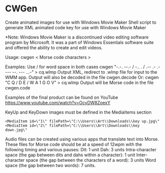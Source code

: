 # CWGen
Create animated images for use with Windows Movie Maker
Shell script to generate XML animated code key for use with Windows Movie Maker

*Note: Windows Movie Maker is a discontinued video editing software program
 by Microsoft. It was a part of Windows Essentials software suite and offered
 the ability to create and edit videos.

Usage: cwgen < Morse code characters >

Examples:
Use / for word space in both cases
cwgen "-.-. --.- / -.. . / .-- .- .---- --. --- ...-" > cq.wlmp
Output XML, redirect to .wlmp file for input to the WMM app.
Output will also be decoded in the file cwgen.decode
Or:
cwgen "C Q / D E / W A 1 G O V" > cq.wlmp
Output will be Morse code in the file cwgen.code

Examples of the final product can be found on YouTube
https://www.youtube.com/watch?v=OcyDW8ZoexY

KeyUp and KeyDown images must be defined in the MediaItems section

    <MediaItem id=\"1\" filePath=\"C:\\Users\\Art\\Downloads\\key up.jpg\"
    <MediaItem id=\"2\" filePath=\"C:\\Users\\Art\\Downloads\\key down.jpg\"

Audio files can be created using various apps that translate text into Morse.
These files for Morse code should be at a speed of 12wpm with the following timing and various pauses:
Dit: 1 unit
Dah: 3 units
Intra-character space (the gap between dits and dahs within a character): 1 unit
Inter-character space (the gap between the characters of a word): 3 units
Word space (the gap between two words): 7 units.
